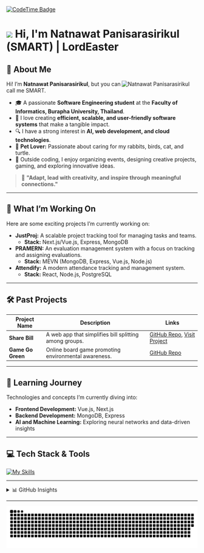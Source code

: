 [![CodeTime Badge](https://img.shields.io/endpoint?style=flat&color=222&url=https%3A%2F%2Fapi.codetime.dev%2Fshield%3Fid%3D30697%26project%3D%26in=86400000)](https://codetime.dev)
# <img src="https://media.giphy.com/media/hvRJCLFzcasrR4ia7z/giphy.gif" width="30px"> Hi, I'm Natnawat Panisarasirikul (SMART) | LordEaster

## 🌟 About Me
<img style="width: 200px;" align='right' src="https://github.com/user-attachments/assets/04d9a8ce-41b2-4d17-a0e4-fe0f7bc097ed" alt="Natnawat Panisarasirikul">

Hi! I’m **Natnawat Panisarasirikul**, but you can call me SMART.  
- 🎓 A passionate **Software Engineering student** at the **Faculty of Informatics, Burapha University, Thailand**.  
- 🚀 I love creating **efficient, scalable, and user-friendly software systems** that make a tangible impact.  
- 🔍 I have a strong interest in **AI, web development, and cloud technologies**.  
- 🐾 **Pet Lover:** Passionate about caring for my rabbits, birds, cat, and turtle.
- 🎨 Outside coding, I enjoy organizing events, designing creative projects, gaming, and exploring innovative ideas.

> 🌱 **"Adapt, lead with creativity, and inspire through meaningful connections."**

---

## 🚀 What I’m Working On
Here are some exciting projects I’m currently working on:
- **JustProj:** A scalable project tracking tool for managing tasks and teams.  
  - **Stack:** Next.js/Vue.js, Express, MongoDB  
- **PRAMERN:** An evaluation management system with a focus on tracking and assigning evaluations.  
  - **Stack:** MEVN (MongoDB, Express, Vue.js, Node.js)  
- **Attendify:** A modern attendance tracking and management system.  
  - **Stack:** React, Node.js, PostgreSQL

---

## 🛠️ Past Projects
| Project Name       | Description                                                | Links                                  |
|--------------------|------------------------------------------------------------|----------------------------------------|
| **Share Bill**     | A web app that simplifies bill splitting among groups.      | [GitHub Repo](https://github.com/LordEaster/share-bill), [Visit Project](https://sharebill.bsospace.com) |
| **Game Go Green**  | Online board game promoting environmental awareness.        | [GitHub Repo](https://github.com/LordEaster/GameGoGreen/releases) |

---

## 🌱 Learning Journey
Technologies and concepts I’m currently diving into:
- **Frontend Development:** Vue.js, Next.js  
- **Backend Development:** MongoDB, Express  
- **AI and Machine Learning:** Exploring neural networks and data-driven insights  

---

## 💻 Tech Stack & Tools
[![My Skills](https://skillicons.dev/icons?i=java,nodejs,figma,css,discordjs,docker,express,firebase,github,html,js,mongodb,mysql,nextjs,nginx,react,ts,ubuntu,vite)](https://skillicons.dev)

---

<details>
  <summary> 📊 GitHub Insights </summary>

  ![](https://github-profile-trophy.vercel.app/?username=lordeaster&no-frame=false&no-bg=false&margin-w=4)
  ![](https://github-readme-stats.vercel.app/api?username=lordeaster&hide_border=false&include_all_commits=true&count_private=true) ![](https://github-readme-streak-stats.herokuapp.com/?user=lordeaster&hide_border=false)
  ![](https://github-contributor-stats.vercel.app/api?username=lordeaster&limit=5&combine_all_yearly_contributions=true)

</details>

---
  
![Snake animation](https://raw.githubusercontent.com/lordeaster/lordeaster/refs/heads/output/github-contribution-grid-snake.svg)
